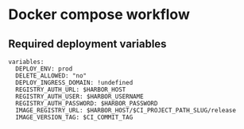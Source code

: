 # Docker compose workflow
## Required deployment variables
```
variables:
  DEPLOY_ENV: prod
  DELETE_ALLOWED: "no"
  DEPLOY_INGRESS_DOMAIN: !undefined
  REGISTRY_AUTH_URL: $HARBOR_HOST
  REGISTRY_AUTH_USER: $HARBOR_USERNAME
  REGISTRY_AUTH_PASSWORD: $HARBOR_PASSWORD
  IMAGE_REGISTRY_URL: $HARBOR_HOST/$CI_PROJECT_PATH_SLUG/release
  IMAGE_VERSION_TAG: $CI_COMMIT_TAG
```
